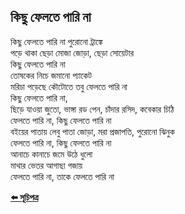## কিছু ফেলতে পারি না

কিছু ফেলতে পারি না পুরোনো ট্রাঙ্কে<br>
পড়ে থাকা ছেড়া মোজা জোড়া, ছেড়া সোয়েটার<br>
কিছু ফেলতে পারি না<br>
তোষকের নিচে জমানো প্যাকেট<br>
মরিচা পড়েছে কৌটোতে তবু ফেলতে পারি না<br>
কিছু ফেলতে পারি না,<br>
ছিড়ে যাওয়া জুতো, ভাঙ্গা রড পেন, চাঁদার রসিদ, কবেকার চিঠি<br>
ফেলতে পারি না, কিছু ফেলতে পারি না<br>
বইয়ের পাতায় লেবু পাতা জোড়া, মরা প্রজাপতি, পুরোনো ঝিনুক<br>
ফেলতে পারি না, কিছু ফেলতে পারি না<br>
আনাচে কানাচে জমে উঠে ধুলো<br>
মাথার ভেতর আগাছা গজায়<br>
ফেলতে পারি না, তাকে ফেলতে পারি না<br>

**[⬅️ সূচিপত্র](../readme.md)**
